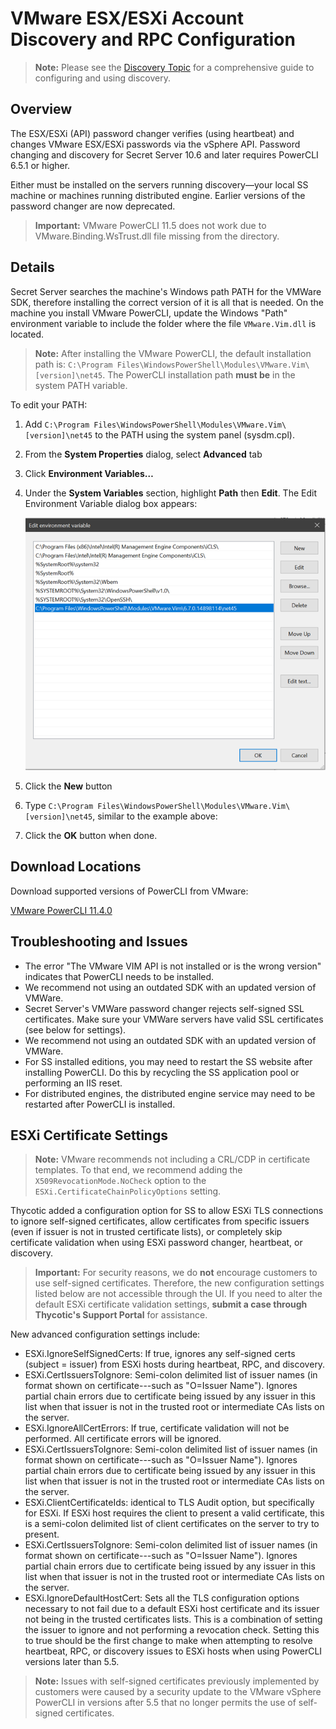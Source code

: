 [title]: # (VMware ESX/ESXi Account Discovery and RPC Configuration)
[tags]: # (Discovery, VMware, ESX/ESXi, rpc)
[priority]: # (1000)

# VMware ESX/ESXi Account Discovery and RPC Configuration

> **Note:** Please see the [Discovery Topic](../../index.md) for a comprehensive guide to configuring and using discovery.

## Overview

The ESX/ESXi (API) password changer verifies (using heartbeat) and changes VMware ESX/ESXi passwords via the vSphere API. Password changing and discovery for Secret Server 10.6 and later requires PowerCLI 6.5.1 or higher.

Either must be installed on the servers running discovery—your local SS machine or machines running distributed engine. Earlier versions of the password changer are now deprecated.

> **Important:** VMware PowerCLI 11.5 does not work due to VMware.Binding.WsTrust.dll file missing from the directory.

## Details

Secret Server searches the machine's Windows path PATH for the VMWare SDK, therefore installing the correct version of it is all that is needed. On the machine you install VMware PowerCLI, update the Windows "Path" environment variable to include the folder where the file `VMware.Vim.dll` is located.

> **Note:** After installing the VMware PowerCLI, the default installation path is: `C:\Program Files\WindowsPowerShell\Modules\VMware.Vim\[version]\net45`. The PowerCLI installation path **must be** in the system PATH variable.

 To edit your PATH:

1. Add `C:\Program Files\WindowsPowerShell\Modules\VMware.Vim\[version]\net45` to the PATH using the system panel (sysdm.cpl).

1. From the **System Properties** dialog, select **Advanced** tab

1. Click **Environment Variables…**

1. Under the **System Variables** section, highlight **Path** then **Edit**. The Edit Environment Variable dialog box appears:

   ![User-added image](images/clip_image002.png)

1. Click the **New** button

1. Type `C:\Program Files\WindowsPowerShell\Modules\VMware.Vim\[version]\net45`, similar to the example above:

1. Click the **OK** button when done.

## Download Locations

Download supported versions of PowerCLI from VMware:

[VMware PowerCLI 11.4.0](https://code.vmware.com/web/tool/11.4.0/vmware-powercli)

## Troubleshooting and Issues

- The error "The VMware VIM API is not installed or is the wrong version" indicates that PowerCLI needs to be installed.
- We recommend not using an outdated SDK with an updated version of VMWare.
- Secret Server's VMWare password changer rejects self-signed SSL certificates. Make sure your VMWare servers have valid SSL certificates (see below for settings).
- We recommend not using an outdated SDK with an updated version of VMWare.
- For SS installed editions, you may need to restart the SS website after installing PowerCLI. Do this by recycling the SS application pool or performing an IIS reset.
- For distributed engines, the distributed engine service may need to be restarted after PowerCLI is installed.

## ESXi Certificate Settings

> **Note:** VMware recommends not including a CRL/CDP in certificate templates. To that end, we recommend adding the `X509RevocationMode.NoCheck` option to the `ESXi.CertificateChainPolicyOptions` setting.

Thycotic added a configuration option for SS to allow ESXi TLS connections to ignore self-signed certificates, allow certificates from specific issuers (even if issuer is not in trusted certificate lists), or completely skip certificate validation when using ESXi password changer, heartbeat, or discovery.

> **Important:** For security reasons, we do **not** encourage customers to use self-signed certificates. Therefore, the new configuration settings listed below are not accessible through the UI. If you need to alter the default ESXi certificate validation settings, **submit a case through Thycotic's Support Portal** for assistance.

New advanced configuration settings include:

- ESXi.IgnoreSelfSignedCerts: If true, ignores any self-signed certs (subject = issuer) from ESXi hosts during heartbeat, RPC, and discovery.
- ESXi.CertIssuersToIgnore: Semi-colon delimited list of issuer names (in format shown on certificate---such as "O=Issuer Name"). Ignores partial chain errors due to certificate being issued by any issuer in this list when that issuer is not in the trusted root or intermediate CAs lists on the server.
- ESXi.IgnoreAllCertErrors: If true, certificate validation will not be performed. All certificate errors will be ignored.
- ESXi.CertIssuersToIgnore: Semi-colon delimited list of issuer names (in format shown on certificate---such as "O=Issuer Name"). Ignores partial chain errors due to certificate being issued by any issuer in this list when that issuer is not in the trusted root or intermediate CAs lists on the server.
- ESXi.ClientCertificateIds: identical to TLS Audit option, but specifically for ESXi. If ESXi host requires the client to present a valid certificate, this is a semi-colon delimited list of client certificates on the server to try to present.
- ESXi.CertIssuersToIgnore: Semi-colon delimited list of issuer names (in format shown on certificate---such as "O=Issuer Name"). Ignores partial chain errors due to certificate being issued by any issuer in this list when that issuer is not in the trusted root or intermediate CAs lists on the server.
- ESXi.IgnoreDefaultHostCert: Sets all the TLS configuration options necessary to not fail due to a default ESXi host certificate and its issuer not being in the trusted certificates lists. This is a combination of setting the issuer to ignore and not performing a revocation check. Setting this to true should be the first change to make when attempting to resolve heartbeat, RPC, or discovery issues to ESXi hosts when using PowerCLI versions later than 5.5.

> **Note:** Issues with self-signed certificates previously implemented by customers were caused by a security update to the VMware vSphere PowerCLI in versions after 5.5 that no longer permits the use of self-signed certificates.